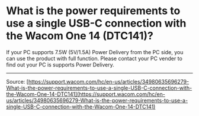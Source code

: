 # What is the power requirements to use a single USB-C connection with the Wacom One 14 (DTC141)?

If your PC supports 7.5W (5V/1.5A) Power Delivery from the PC side, you can use the product with full function.
Please contact your PC vender to find out your PC is supports Power Delivery.

---
Source: [https://support.wacom.com/hc/en-us/articles/34980635696279-What-is-the-power-requirements-to-use-a-single-USB-C-connection-with-the-Wacom-One-14-DTC141](https://support.wacom.com/hc/en-us/articles/34980635696279-What-is-the-power-requirements-to-use-a-single-USB-C-connection-with-the-Wacom-One-14-DTC141)

